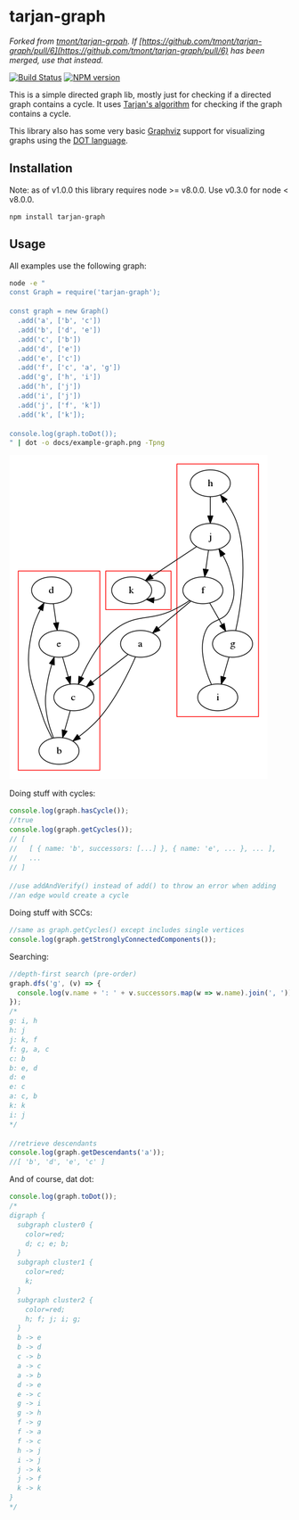 # tarjan-graph

_Forked from [tmont/tarjan-grpah](https://travis-ci.org/tmont). If [https://github.com/tmont/tarjan-graph/pull/6](https://github.com/tmont/tarjan-graph/pull/6) has been merged, use that instead._

[![Build Status](https://travis-ci.org/tmont/tarjan-graph.png)](https://travis-ci.org/tmont/tarjan-graph)
[![NPM version](https://img.shields.io/npm/v/tarjan-graph.svg)](https://www.npmjs.com/package/tarjan-graph)

This is a simple directed graph lib, mostly just for checking if a
directed graph contains a cycle. It uses 
[Tarjan's algorithm](https://en.wikipedia.org/wiki/Tarjan's_strongly_connected_components_algorithm)
for checking if the graph contains a cycle.

This library also has some very basic [Graphviz](http://www.graphviz.org/) support
for visualizing graphs using the [DOT language](http://www.graphviz.org/doc/info/lang.html).

## Installation
Note: as of v1.0.0 this library requires node >= v8.0.0.
Use v0.3.0 for node < v8.0.0. 
```
npm install tarjan-graph
```

## Usage

All examples use the following graph:

```bash
node -e "
const Graph = require('tarjan-graph');

const graph = new Graph()
  .add('a', ['b', 'c'])
  .add('b', ['d', 'e'])
  .add('c', ['b'])
  .add('d', ['e'])
  .add('e', ['c'])
  .add('f', ['c', 'a', 'g'])
  .add('g', ['h', 'i'])
  .add('h', ['j'])
  .add('i', ['j'])
  .add('j', ['f', 'k'])
  .add('k', ['k']);

console.log(graph.toDot());
" | dot -o docs/example-graph.png -Tpng
```
![Dat Graph](./docs/example-graph.png)

Doing stuff with cycles:

```javascript
console.log(graph.hasCycle()); 
//true
console.log(graph.getCycles());
// [ 
//   [ { name: 'b', successors: [...] }, { name: 'e', ... }, ... ], 
//   ... 
// ]

//use addAndVerify() instead of add() to throw an error when adding
//an edge would create a cycle
```

Doing stuff with SCCs:

```javascript
//same as graph.getCycles() except includes single vertices
console.log(graph.getStronglyConnectedComponents());
```

Searching:

```javascript
//depth-first search (pre-order)
graph.dfs('g', (v) => {
  console.log(v.name + ': ' + v.successors.map(w => w.name).join(', '));
});
/*
g: i, h
h: j
j: k, f
f: g, a, c
c: b
b: e, d
d: e
e: c
a: c, b
k: k
i: j
*/

//retrieve descendants
console.log(graph.getDescendants('a'));
//[ 'b', 'd', 'e', 'c' ]
```

And of course, dat dot:

```javascript
console.log(graph.toDot());
/*
digraph {
  subgraph cluster0 {
    color=red;
    d; c; e; b;
  }
  subgraph cluster1 {
    color=red;
    k;
  }
  subgraph cluster2 {
    color=red;
    h; f; j; i; g;
  }
  b -> e
  b -> d
  c -> b
  a -> c
  a -> b
  d -> e
  e -> c
  g -> i
  g -> h
  f -> g
  f -> a
  f -> c
  h -> j
  i -> j
  j -> k
  j -> f
  k -> k
}
*/
```
